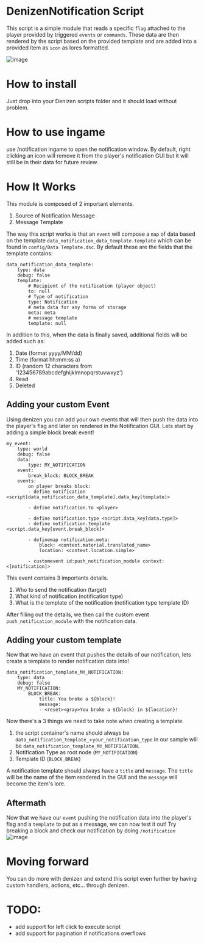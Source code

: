 # DenizenNotification Script
This script is a simple module that reads a specific `flag` attached to the player provided by triggered `events` or `commands`. These data are then rendered by the script based on the provided template and are added into a provided item as `icon` as lores formatted.

![image](https://user-images.githubusercontent.com/31308819/184540689-e750d563-e716-4582-99ed-c015b731caf7.png)

# How to install
Just drop into your Denizen scripts folder and it should load without problem.

# How to use ingame
use /notification ingame to open the notification window. By default, right clicking an icon will remove it from the player's notification GUI but it will still be in their data for future review.

# How It Works
This module is composed of 2 important elements.

1. Source of Notification Message
2. Message Template

The way this script works is that an `event` will compose a `map` of data based on the template `data_notification_data_template.template` which can be found in `config/Data Template.dsc`. By default these are the fields that the template contains:
```
data_notification_data_template:
    type: data
    debug: false
    template:
        # Recipient of the notification (player object)
        to: null
        # Type of notification
        type: Notification
        # meta data for any forms of storage
        meta: meta
        # message template
        template: null
```
In addition to this, when the data is finally saved, additional fields will be added such as:

1. Date (format yyyy/MM/dd)
2. Time (format hh:mm:ss a)
3. ID (random 12 characters from '123456789abcdefghijklmnopqrstuvwxyz')
4. Read
5. Deleted

## Adding your custom Event
Using denizen you can add your own events that will then push the data into the player's flag and later on rendered in the Notification GUI. Lets start by adding a simple block break event!
```
my_event:
    type: world
    debug: false
    data:
        type: MY_NOTIFICATION
    event:
        break_block: BLOCK_BREAK
    events:
        on player breaks block:
        - define notification <script[data_notification_data_template].data_key[template]>

        - define notification.to <player>

        - define notification.type <script.data_key[data.type]>
        - define notification.template <script.data_key[event.break_block]>

        - definemap notification.meta:
            block: <context.material.translated_name>
            location: <context.location.simple>

        - customevent id:push_notification_module context:<[notification]>
```

This event contains 3 importants details.
1. Who to send the notification (target)
2. What kind of notification (notification type)
3. What is the template of the notification (notification type template ID)

After filling out the details, we then call the custom event `push_notification_module` with the notification data.

## Adding your custom template
Now that we have an event that pushes the details of our notification, lets create a template to render notification data into!
```
data_notification_template_MY_NOTIFICATION:
    type: data
    debug: false
    MY_NOTIFICATION:
        BLOCK_BREAK:
            title: You broke a ${block}!
            message:
            - <reset><gray>You broke a ${block} in ${location}!
```
Now there's a 3 things we need to take note when creating a template.
1. the script container's name should always be `data_notification_template_`+`your_notification_type` in our sample will be `data_notification_template_MY_NOTIFICATION`.
2. Notification Type as root node (`MY_NOTIFICATION`)
3. Template ID (`BLOCK_BREAK`)

A notification template should always have a `title` and `message`. The `title` will be the name of the item rendered in the GUI and the `message` will become the item's lore.

## Aftermath
Now that we have our `event` pushing the notification data into the player's flag and a `template` to put as a message, we can now test it out! Try breaking a block and check our notification by doing `/notification`
![image](https://user-images.githubusercontent.com/31308819/185789534-b26cfa06-a19c-42f3-92bf-af3fbc17834b.png)


# Moving forward
You can do more with denizen and extend this script even further by having custom handlers, actions, etc... through denizen.

# TODO:
- add support for left click to execute script
- add support for pagination if notifications overflows
